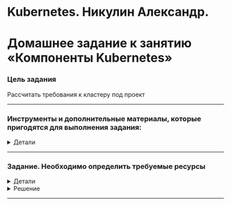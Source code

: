# Kubernetes. Никулин Александр.
# Домашнее задание к занятию «Компоненты Kubernetes»

### Цель задания

Рассчитать требования к кластеру под проект

------

### Инструменты и дополнительные материалы, которые пригодятся для выполнения задания:
<details>
  <summary>Детали</summary>

  - [Considerations for large clusters](https://kubernetes.io/docs/setup/best-practices/cluster-large/),
  - [Architecting Kubernetes clusters — choosing a worker node size](https://learnk8s.io/kubernetes-node-size).
</details>

------

### Задание. Необходимо определить требуемые ресурсы
<details>
  <summary>Детали</summary>

  Известно, что проекту нужны база данных, система кеширования, а само приложение состоит из бекенда и фронтенда. Опишите, какие ресурсы нужны, если известно:

  1. Необходимо упаковать приложение в чарт для деплоя в разные окружения. 
  2. База данных должна быть отказоустойчивой. Потребляет 4 ГБ ОЗУ в работе, 1 ядро. 3 копии. 
  3. Кеш должен быть отказоустойчивый. Потребляет 4 ГБ ОЗУ в работе, 1 ядро. 3 копии. 
  4. Фронтенд обрабатывает внешние запросы быстро, отдавая статику. Потребляет не более 50 МБ ОЗУ на каждый экземпляр, 0.2 ядра. 5 копий. 
  5. Бекенд потребляет 600 МБ ОЗУ и по 1 ядру на копию. 10 копий.
</details>

<details>
  <summary>Решение</summary>

  **Требования к кластеру:**
  * 3 master узла
  * 3 worker узла
  * База данных (DB)
  * Кэш (Cache)
  * Frontend
  * Backend

  **Ресурсы для master узлов:**
  * **ОЗУ:** 4 ГБ *3 узла = 12 ГБ
  * **CPU:** 2 ядра 3 узла = 6 ядер

  **Ресурсы для базы данных (DB):**
  * **ОЗУ:** 4 ГБ *3 узла = 12 ГБ
  * **CPU:** 1 ядро 3 узла = 3 ядра

  **Ресурсы для кэша (Cache):**
  * **ОЗУ:** 4 ГБ *3 узла = 12 ГБ
  * **CPU:** 1 ядро 3 узла = 3 ядра

  **Ресурсы для frontend:**
  * **ОЗУ:** 50 МБ *5 узлов = 250 МБ
  * **CPU:** 0.2 ядра 5 узлов = 1 ядро

  **Ресурсы для backend:**
  * **ОЗУ:** 600 МБ *10 узлов = 6 ГБ
  * **CPU:** 1 ядро 10 узлов = 10 ядер

  **Операционные системы и дополнительные ресурсы:**

  * На каждую ноду необходимо по 1 ядру и 0.5 ГБ ОЗУ.
  * Итоговые значения для worker узлов:
    - **ОЗУ:** 12 ГБ + 1.5 ГБ + 12 ГБ + 1.5 ГБ + 2.75 ГБ + 11 ГБ = 40.75 ГБ
    - **CPU:** 6 ядер + 6 ядер + 6 ядер + 20 ядер = 38 ядер

  Итоговые ресурсы:

  * **ОЗУ:** 58.75 ГБ
  * **CPU:** 50 ядер

  Для обеспечения отказоустойчивости рекомендуется размещать базу данных и кэш на отдельных нодах. Также для управления конфигурацией кластера можно использовать Etcd, который можно разместить как на master, так и на worker узлах. Для каждой ноды Etcd требуется минимум 2 ядра CPU и 2 ГБ ОЗУ. Количество нод Etcd рекомендуется делать нечетным, в количестве от трех штук.

  После запуска кластера рекомендуется настроить систему мониторинга для отслеживания потребляемых ресурсов в пике и выявления избыточности или недостаточности конфигурации.

  ТАк же нужно учитывать, что можно настроить потребление и ограничение ресурсов для пода: 

  ```
  resources:
    requests:
      cpu: "0.5"
      memory: "1000Mi"
    limits:
      cpu: "1"
      memory: "1500Mi"
  ```

  Это значит, что под будет для нормальной работы запрашивать 0.5 cpu и 1 Gb памяти, но при необходимости будет запрашивать 1 cpu и 1.5 Gb памяти.
</details>

----
